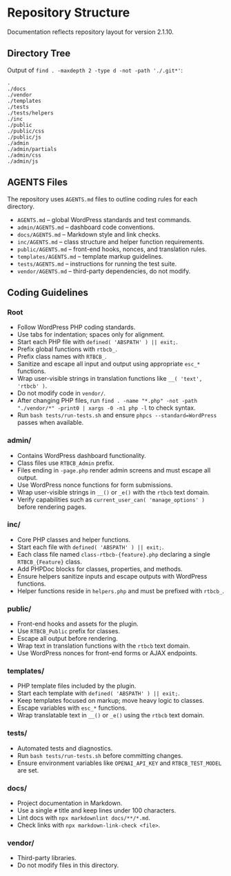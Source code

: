 # Repository Structure

Documentation reflects repository layout for version 2.1.10.

## Directory Tree

Output of `find . -maxdepth 2 -type d -not -path './.git*'`:

```text
.
./docs
./vendor
./templates
./tests
./tests/helpers
./inc
./public
./public/css
./public/js
./admin
./admin/partials
./admin/css
./admin/js
```

## AGENTS Files

The repository uses `AGENTS.md` files to outline coding rules for each directory.

- `AGENTS.md` – global WordPress standards and test commands.
- `admin/AGENTS.md` – dashboard code conventions.
- `docs/AGENTS.md` – Markdown style and link checks.
- `inc/AGENTS.md` – class structure and helper function requirements.
- `public/AGENTS.md` – front-end hooks, nonces, and translation rules.
- `templates/AGENTS.md` – template markup guidelines.
- `tests/AGENTS.md` – instructions for running the test suite.
- `vendor/AGENTS.md` – third-party dependencies, do not modify.

## Coding Guidelines

### Root

- Follow WordPress PHP coding standards.
- Use tabs for indentation; spaces only for alignment.
- Start each PHP file with `defined( 'ABSPATH' ) || exit;`.
- Prefix global functions with `rtbcb_`.
- Prefix class names with `RTBCB_`.
- Sanitize and escape all input and output using appropriate `esc_*` functions.
- Wrap user-visible strings in translation functions like `__( 'text', 'rtbcb' )`.
- Do not modify code in `vendor/`.
- After changing PHP files, run `find . -name "*.php" -not -path "./vendor/*" -print0 | xargs -0 -n1 php -l` to check syntax.
- Run `bash tests/run-tests.sh` and ensure `phpcs --standard=WordPress` passes when available.

### admin/

- Contains WordPress dashboard functionality.
- Class files use `RTBCB_Admin` prefix.
- Files ending in `-page.php` render admin screens and must escape all output.
- Use WordPress nonce functions for form submissions.
- Wrap user-visible strings in `__()` or `_e()` with the `rtbcb` text domain.
- Verify capabilities such as `current_user_can( 'manage_options' )` before rendering pages.

### inc/

- Core PHP classes and helper functions.
- Start each file with `defined( 'ABSPATH' ) || exit;`.
- Each class file named `class-rtbcb-{feature}.php` declaring a single `RTBCB_{Feature}` class.
- Add PHPDoc blocks for classes, properties, and methods.
- Ensure helpers sanitize inputs and escape outputs with WordPress functions.
- Helper functions reside in `helpers.php` and must be prefixed with `rtbcb_`.

### public/

- Front-end hooks and assets for the plugin.
- Use `RTBCB_Public` prefix for classes.
- Escape all output before rendering.
- Wrap text in translation functions with the `rtbcb` text domain.
- Use WordPress nonces for front-end forms or AJAX endpoints.

### templates/

- PHP template files included by the plugin.
- Start each template with `defined( 'ABSPATH' ) || exit;`.
- Keep templates focused on markup; move heavy logic to classes.
- Escape variables with `esc_*` functions.
- Wrap translatable text in `__()` or `_e()` using the `rtbcb` text domain.

### tests/

- Automated tests and diagnostics.
- Run `bash tests/run-tests.sh` before committing changes.
- Ensure environment variables like `OPENAI_API_KEY` and `RTBCB_TEST_MODEL` are set.

### docs/

- Project documentation in Markdown.
- Use a single `#` title and keep lines under 100 characters.
- Lint docs with `npx markdownlint docs/**/*.md`.
- Check links with `npx markdown-link-check <file>`.

### vendor/

- Third-party libraries.
- Do not modify files in this directory.

